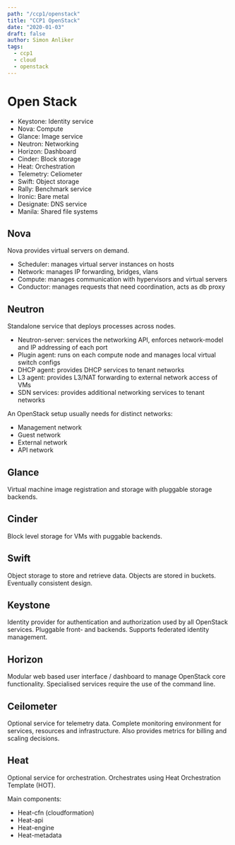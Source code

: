 ```yaml
---
path: "/ccp1/openstack"
title: "CCP1 OpenStack"
date: "2020-01-03"
draft: false
author: Simon Anliker
tags:
  - ccp1
  - cloud
  - openstack
---
```


<!-- OSTK -->

# Open Stack

- Keystone: Identity service
- Nova: Compute
- Glance: Image service
- Neutron: Networking
- Horizon: Dashboard
- Cinder: Block storage
- Heat: Orchestration
- Telemetry: Celiometer
- Swift: Object storage
- Rally: Benchmark service
- Ironic: Bare metal
- Designate: DNS service
- Manila: Shared file systems


## Nova

Nova provides virtual servers on demand.

- Scheduler: manages virtual server instances on hosts 
- Network: manages IP forwarding, bridges, vlans
- Compute: manages communication with hypervisors and virtual servers
- Conductor: manages requests that need coordination, acts as db proxy


## Neutron

Standalone service that deploys processes across nodes.

- Neutron-server: services the networking API, enforces network-model and IP addressing of each port
- Plugin agent: runs on each compute node and manages local virtual switch configs
- DHCP agent: provides DHCP services to tenant networks
- L3 agent: provides L3/NAT forwarding to external network access of VMs
- SDN services: provides additional networking services to tenant networks


An OpenStack setup usually needs for distinct networks:
- Management network
- Guest network
- External network
- API network


## Glance

Virtual machine image registration and storage with pluggable storage backends.


## Cinder

Block level storage for VMs with puggable backends. 

## Swift

Object storage to store and retrieve data. Objects are stored in buckets. Eventually consistent design. 


## Keystone

Identity provider for authentication and authorization used by all OpenStack services. Pluggable front- and backends. Supports federated identity management.

## Horizon

Modular web based user interface / dashboard to manage OpenStack core functionality. Specialised services require the use of the command line.


## Ceilometer

Optional service for telemetry data. Complete monitoring environment for services, resources and infrastructure. Also provides metrics for billing and scaling decisions.

## Heat

Optional service for orchestration. Orchestrates using Heat Orchestration Template (HOT).

Main components:
- Heat-cfn (cloudformation)
- Heat-api
- Heat-engine
- Heat-metadata


 


